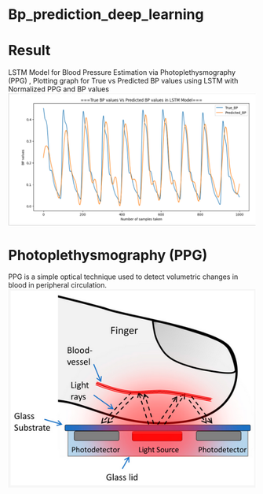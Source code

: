# Bp_prediction_deep_learning
# Result
LSTM Model for Blood Pressure Estimation via Photoplethysmography (PPG) ,
Plotting graph for True vs Predicted BP values using LSTM with Normalized PPG and BP values 
![Screenshot](results.png)
# Photoplethysmography (PPG)
PPG is a simple optical technique used to detect volumetric changes in blood in peripheral circulation.
![Screenshot](ppg_finger.png)

